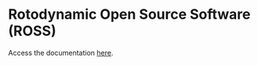 # Rotodynamic Open Source Software (ROSS)

Access the documentation [here](https://ross-rotordynamics.github.io/ross/).